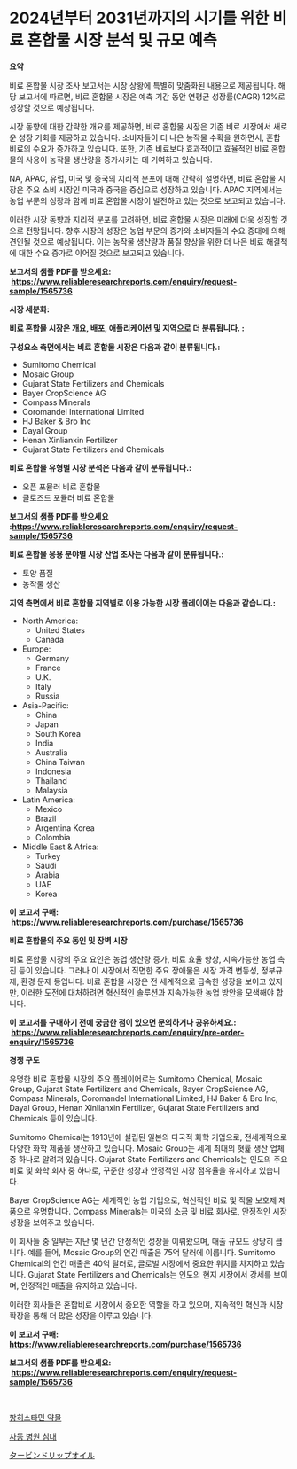 <p><h1>2024년부터 2031년까지의 시기를 위한 비료 혼합물 시장 분석 및 규모 예측</h1></p><p><strong>요약</strong></p>
<p><p>비료 혼합물 시장 조사 보고서는 시장 상황에 특별히 맞춤화된 내용으로 제공됩니다. 해당 보고서에 따르면, 비료 혼합물 시장은 예측 기간 동안 연평균 성장률(CAGR) 12%로 성장할 것으로 예상됩니다.</p><p>시장 동향에 대한 간략한 개요를 제공하면, 비료 혼합물 시장은 기존 비료 시장에서 새로운 성장 기회를 제공하고 있습니다. 소비자들이 더 나은 농작물 수확을 원하면서, 혼합 비료의 수요가 증가하고 있습니다. 또한, 기존 비료보다 효과적이고 효율적인 비료 혼합물의 사용이 농작물 생산량을 증가시키는 데 기여하고 있습니다.</p><p>NA, APAC, 유럽, 미국 및 중국의 지리적 분포에 대해 간략히 설명하면, 비료 혼합물 시장은 주요 소비 시장인 미국과 중국을 중심으로 성장하고 있습니다. APAC 지역에서는 농업 부문의 성장과 함께 비료 혼합물 시장이 발전하고 있는 것으로 보고되고 있습니다.</p><p>이러한 시장 동향과 지리적 분포를 고려하면, 비료 혼합물 시장은 미래에 더욱 성장할 것으로 전망됩니다. 향후 시장의 성장은 농업 부문의 증가와 소비자들의 수요 증대에 의해 견인될 것으로 예상됩니다. 이는 농작물 생산량과 품질 향상을 위한 더 나은 비료 해결책에 대한 수요 증가로 이어질 것으로 보고되고 있습니다.</p></p>
<p><strong>보고서의 샘플 PDF를 받으세요: &nbsp;<a href="https://www.reliableresearchreports.com/enquiry/request-sample/1565736">https://www.reliableresearchreports.com/enquiry/request-sample/1565736</a></strong></p>
<p><strong>시장 세분화:</strong></p>
<p><strong> 비료 혼합물 시장은 개요, 배포, 애플리케이션 및 지역으로 더 분류됩니다. :</strong></p>
<p><strong>구성요소 측면에서는 비료 혼합물 시장은 다음과 같이 분류됩니다.:</strong></p>
<p><ul><li>Sumitomo Chemical</li><li>Mosaic Group</li><li>Gujarat State Fertilizers and Chemicals</li><li>Bayer CropScience AG</li><li>Compass Minerals</li><li>Coromandel International Limited</li><li>HJ Baker & Bro Inc</li><li>Dayal Group</li><li>Henan Xinlianxin Fertilizer</li><li>Gujarat State Fertilizers and Chemicals</li></ul></p>
<p><strong> 비료 혼합물 유형별 시장 분석은 다음과 같이 분류됩니다.:</strong></p>
<p><ul><li>오픈 포뮬러 비료 혼합물</li><li>클로즈드 포뮬러 비료 혼합물</li></ul></p>
<p><strong>보고서의 샘플 PDF를 받으세요 :<a href="https://www.reliableresearchreports.com/enquiry/request-sample/1565736">https://www.reliableresearchreports.com/enquiry/request-sample/1565736</a></strong></p>
<p><strong> 비료 혼합물 응용 분야별 시장 산업 조사는 다음과 같이 분류됩니다.:</strong></p>
<p><ul><li>토양 품질</li><li>농작물 생산</li></ul></p>
<p><strong>지역 측면에서 비료 혼합물 지역별로 이용 가능한 시장 플레이어는 다음과 같습니다.:</strong></p>
<p><ul>
    <li>
        North America:
        <ul>
            <li>United States</li>
            <li>Canada</li>
        </ul>
    </li>
    <li>
        Europe:
        <ul>
            <li>Germany</li>
            <li>France</li>
            <li>U.K.</li>
            <li>Italy</li>
            <li>Russia</li>
        </ul>
    </li>
    <li>
        Asia-Pacific:
        <ul>
            <li>China</li>
            <li>Japan</li>
            <li>South Korea</li>
            <li>India</li>
            <li>Australia</li>
            <li>China Taiwan</li>
            <li>Indonesia</li>
            <li>Thailand</li>
            <li>Malaysia</li>
        </ul>
    </li>
    <li>
        Latin America:
        <ul>
            <li>Mexico</li>
            <li>Brazil</li>
            <li>Argentina Korea</li>
            <li>Colombia</li>
        </ul>
    </li>
    <li>
        Middle East & Africa:
        <ul>
            <li>Turkey</li>
            <li>Saudi</li>
            <li>Arabia</li>
            <li>UAE</li>
            <li>Korea</li>
        </ul>
    </li>
    </ul></p>
<p><strong>이 보고서 구매: &nbsp;<a href="https://www.reliableresearchreports.com/purchase/1565736">https://www.reliableresearchreports.com/purchase/1565736</a></strong></p>
<p><strong>비료 혼합물의 주요 동인 및 장벽 시장</strong></p>
<p><p>비료 혼합물 시장의 주요 요인은 농업 생산량 증가, 비료 효율 향상, 지속가능한 농업 촉진 등이 있습니다. 그러나 이 시장에서 직면한 주요 장애물은 시장 가격 변동성, 정부규제, 환경 문제 등입니다. 비료 혼합물 시장은 전 세계적으로 급속한 성장을 보이고 있지만, 이러한 도전에 대처하려면 혁신적인 솔루션과 지속가능한 농업 방안을 모색해야 합니다.</p></p>
<p><strong>이 보고서를 구매하기 전에 궁금한 점이 있으면 문의하거나 공유하세요.: &nbsp;<a href="https://www.reliableresearchreports.com/enquiry/pre-order-enquiry/1565736">https://www.reliableresearchreports.com/enquiry/pre-order-enquiry/1565736</a></strong></p>
<p><strong>경쟁 구도</strong></p>
<p><p>유명한 비료 혼합물 시장의 주요 플레이어로는 Sumitomo Chemical, Mosaic Group, Gujarat State Fertilizers and Chemicals, Bayer CropScience AG, Compass Minerals, Coromandel International Limited, HJ Baker & Bro Inc, Dayal Group, Henan Xinlianxin Fertilizer, Gujarat State Fertilizers and Chemicals 등이 있습니다.</p><p>Sumitomo Chemical는 1913년에 설립된 일본의 다국적 화학 기업으로, 전세계적으로 다양한 화학 제품을 생산하고 있습니다. Mosaic Group는 세계 최대의 혓륥 생산 업체 중 하나로 알려져 있습니다. Gujarat State Fertilizers and Chemicals는 인도의 주요 비료 및 화학 회사 중 하나로, 꾸준한 성장과 안정적인 시장 점유율을 유지하고 있습니다.</p><p>Bayer CropScience AG는 세계적인 농업 기업으로, 혁신적인 비료 및 작물 보호제 제품으로 유명합니다. Compass Minerals는 미국의 소금 및 비료 회사로, 안정적인 시장 성장을 보여주고 있습니다.</p><p>이 회사들 중 일부는 지난 몇 년간 안정적인 성장을 이뤄왔으며, 매출 규모도 상당히 큽니다. 예를 들어, Mosaic Group의 연간 매출은 75억 달러에 이릅니다. Sumitomo Chemical의 연간 매출은 40억 달러로, 글로벌 시장에서 중요한 위치를 차지하고 있습니다. Gujarat State Fertilizers and Chemicals는 인도의 현지 시장에서 강세를 보이며, 안정적인 매출을 유지하고 있습니다. </p><p>이러한 회사들은 혼합비료 시장에서 중요한 역할을 하고 있으며, 지속적인 혁신과 시장 확장을 통해 더 많은 성장을 이루고 있습니다.</p></p>
<p><strong>이 보고서 구매: &nbsp; <a href="https://www.reliableresearchreports.com/purchase/1565736">https://www.reliableresearchreports.com/purchase/1565736</a></strong></p>
<p><strong>보고서의 샘플 PDF를 받으세요: &nbsp;<a href="https://www.reliableresearchreports.com/enquiry/request-sample/1565736">https://www.reliableresearchreports.com/enquiry/request-sample/1565736</a></strong><strong></strong></p>
<p>&nbsp;</p>
<p><p><a href="https://medium.com/@whitneymurphy1982/%ED%95%AD%ED%9E%88%EC%8A%A4%ED%83%80%EB%AF%BC-%EC%95%BD%EB%AC%BC-%EC%8B%9C%EC%9E%A5-2031%EB%85%84%EA%B9%8C%EC%A7%80%EC%9D%98-%EB%8F%99%ED%96%A5-%EC%98%88%EC%B8%A1-%EB%B0%8F-%EA%B2%BD%EC%9F%81-%EB%B6%84%EC%84%9D-a3336150637a">항히스타민 약물</a></p><p><a href="https://medium.com/@sandubujor71/%EC%9E%90%EB%8F%99-%EB%B3%91%EC%9B%90-%EC%B9%A8%EB%8C%80-%EC%8B%9C%EC%9E%A5-%EA%B2%BD%EC%9F%81-%EB%B6%84%EC%84%9D-%EC%8B%9C%EC%9E%A5-%EB%8F%99%ED%96%A5-%EB%B0%8F-2031%EB%85%84%EA%B9%8C%EC%A7%80%EC%9D%98-%EC%98%88%EC%B8%A1-a16587400749">자동 병원 침대</a></p><p><a href="https://github.com/SarahFahey88/Market-Research-Report-List-1/blob/main/61252256154.md">タービンドリップオイル</a></p></p>